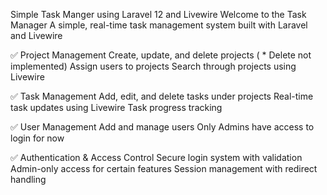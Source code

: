 Simple Task Manger using Laravel 12 and Livewire Welcome to the Task Manager A simple, real-time task management system built with Laravel and Livewire

✅ Project Management Create, update, and delete projects ( * Delete not implemented) Assign users to projects Search through projects using Livewire

✅ Task Management Add, edit, and delete tasks under projects Real-time task updates using Livewire Task progress tracking

✅ User Management Add and manage users Only Admins have access to login for now

✅ Authentication & Access Control Secure login system with validation Admin-only access for certain features Session management with redirect handling
